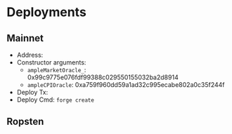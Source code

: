 # Deployments

## Mainnet

- Address:
- Constructor arguments:
    - `ampleMarketOracle_`: 0x99c9775e076fdf99388c029550155032ba2d8914
    - `ampleCPIOracle`: 0xa759f960dd59a1ad32c995ecabe802a0c35f244f
- Deploy Tx:
- Deploy Cmd: `forge create `

## Ropsten
